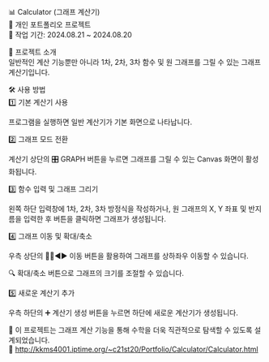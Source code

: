 📊 Calculator (그래프 계산기)  
📌 개인 포트폴리오 프로젝트  
📅 작업 기간: 2024.08.21 ~ 2024.08.20  
  
📝 프로젝트 소개  
일반적인 계산 기능뿐만 아니라 1차, 2차, 3차 함수 및 원 그래프를 그릴 수 있는 그래프 계산기입니다.  
  
🛠️ 사용 방법  
1️⃣ 기본 계산기 사용  

프로그램을 실행하면 일반 계산기가 기본 화면으로 나타납니다.  

2️⃣ 그래프 모드 전환  

계산기 상단의 🎛️ GRAPH 버튼을 누르면 그래프를 그릴 수 있는 Canvas 화면이 활성화됩니다.

3️⃣ 함수 입력 및 그래프 그리기  

왼쪽 하단 입력창에 1차, 2차, 3차 방정식을 작성하거나, 원 그래프의 X, Y 좌표 및 반지름을 입력한 후 버튼을 클릭하면 그래프가 생성됩니다.

4️⃣ 그래프 이동 및 확대/축소  

우측 상단의 🔼🔽◀️▶️ 이동 버튼을 활용하여 그래프를 상하좌우 이동할 수 있습니다.

🔍 확대/축소 버튼으로 그래프의 크기를 조절할 수 있습니다.

5️⃣ 새로운 계산기 추가  

우측 하단의 ➕ 계산기 생성 버튼을 누르면 하단에 새로운 계산기가 생성됩니다.  

🚀 이 프로젝트는 그래프 계산 기능을 통해 수학을 더욱 직관적으로 탐색할 수 있도록 설계되었습니다.  
🔗 http://kkms4001.iptime.org/~c21st20/Portfolio/Calculator/Calculator.html
